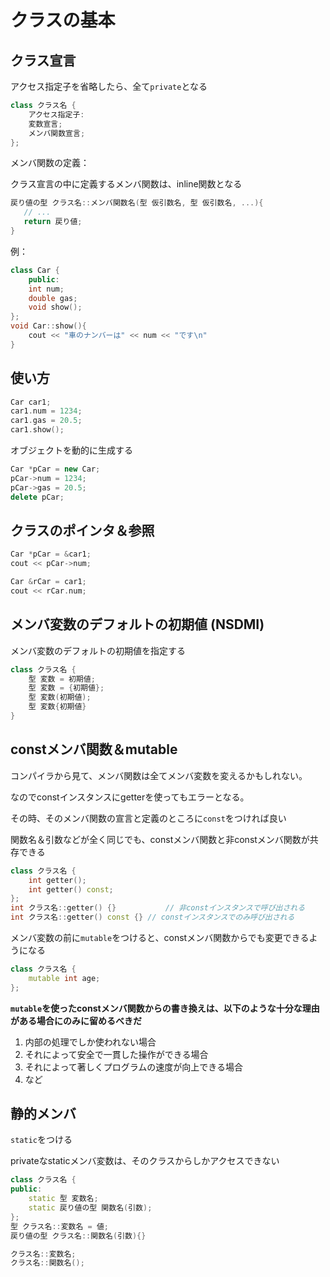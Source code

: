 # クラスの基本





## クラス宣言

アクセス指定子を省略したら、全て`private`となる

```c++
class クラス名 {
    アクセス指定子:
   	変数宣言;
   	メンバ関数宣言;
};
```

メンバ関数の定義：

クラス宣言の中に定義するメンバ関数は、inline関数となる

```c++
戻り値の型 クラス名::メンバ関数名(型 仮引数名, 型 仮引数名, ...){
   // ...
   return 戻り値;
}
```

例：

```c++
class Car {
    public:
   	int num;
   	double gas;
   	void show();
};
void Car::show(){
    cout << "車のナンバーは" << num << "です\n"
}
```





## 使い方

```c++
Car car1;
car1.num = 1234;
car1.gas = 20.5;
car1.show();
```

オブジェクトを動的に生成する

```c++
Car *pCar = new Car;
pCar->num = 1234;
pCar->gas = 20.5;
delete pCar;
```





## クラスのポインタ＆参照

```c++
Car *pCar = &car1;
cout << pCar->num;
```

```c++
Car &rCar = car1;
cout << rCar.num;
```





## メンバ変数のデフォルトの初期値 (NSDMI)

メンバ変数のデフォルトの初期値を指定する

```c++
class クラス名 {
    型 変数 = 初期値;
    型 変数 = {初期値};
    型 変数(初期値);
    型 変数{初期値}
}
```





## constメンバ関数＆mutable

コンパイラから見て、メンバ関数は全てメンバ変数を変えるかもしれない。

なのでconstインスタンスにgetterを使ってもエラーとなる。

その時、そのメンバ関数の宣言と定義のところに`const`をつければ良い

関数名＆引数などが全く同じでも、constメンバ関数と非constメンバ関数が共存できる

```c++
class クラス名 {
    int getter();
    int getter() const;
};
int クラス名::getter() {}			// 非constインスタンスで呼び出される
int クラス名::getter() const {}	// constインスタンスでのみ呼び出される
```

メンバ変数の前に`mutable`をつけると、constメンバ関数からでも変更できるようになる

```c++
class クラス名 {
    mutable int age;
};
```

**`mutable`を使ったconstメンバ関数からの書き換えは、以下のような十分な理由がある場合にのみに留めるべきだ**

1. 内部の処理でしか使われない場合
2. それによって安全で一貫した操作ができる場合
3. それによって著しくプログラムの速度が向上できる場合
4. など





## 静的メンバ

`static`をつける

privateなstaticメンバ変数は、そのクラスからしかアクセスできない

```c++
class クラス名 {
public:
    static 型 変数名;
    static 戻り値の型 関数名(引数);
};
型 クラス名::変数名 = 値;
戻り値の型 クラス名::関数名(引数){}

クラス名::変数名;
クラス名::関数名();
```





























